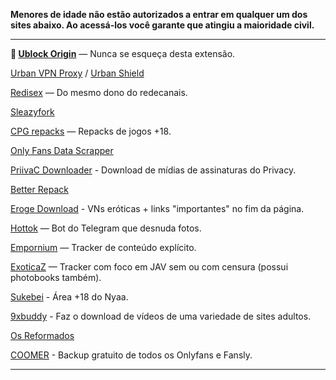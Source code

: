 **Menores de idade não estão autorizados a entrar em qualquer um dos sites abaixo.
Ao acessá-los você garante que atingiu a maioridade civil.**

---

**🌟 [**Ublock Origin**](https://github.com/gorhill/uBlock)** — Nunca se esqueça desta extensão.

[Urban VPN Proxy](https://www.urban-vpn.com/free-products/free-browser-extension/) / [Urban Shield](https://addons.mozilla.org/pt-BR/firefox/addon/urban-shield/)

[Redisex](https://redisex.club) — Do mesmo dono do redecanais.

[Sleazyfork](https://sleazyfork.org)

[CPG repacks](https://cpgrepacks.site/) — Repacks de jogos +18.

[Only Fans Data Scrapper](https://github.com/DIGITALCRIMINAL/OnlyFans)

[PriivaC Downloader](https://t.me/tgDownPrivacyBot) - Download de mídias de assinaturas do Privacy.

[Better Repack](https://dl.betterrepack.com/)

[Eroge Download](https://erogedownload.com/) - VNs eróticas + links "importantes" no fim da página.

[Hottok](https://t.me/hottoknowbot) — Bot do Telegram que desnuda fotos.

[Empornium](https://empornium.is/) — Tracker de conteúdo explícito.

[ExoticaZ](https://exoticaz.to/) — Tracker com foco em JAV sem ou com censura (possui photobooks também).

[Sukebei](https://sukebei.nyaa.si/) - Área +18 do Nyaa.

[9xbuddy](https://9xbuddy.com/pt) - Faz o download de vídeos de uma variedade de sites adultos.

[Os Reformados](https://osreformados.com/)

[COOMER](https://coomer.su/) - Backup gratuito de todos os Onlyfans e Fansly.

---
